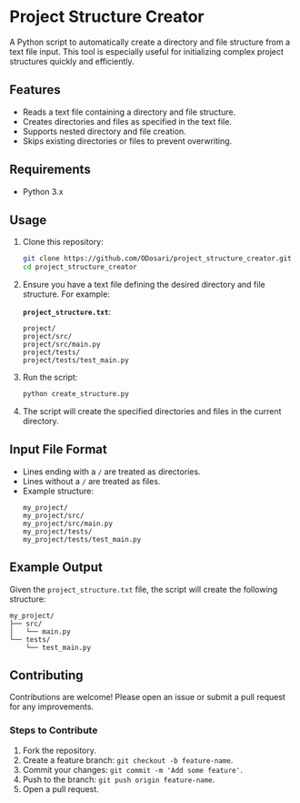 
# Project Structure Creator

A Python script to automatically create a directory and file structure from a text file input. This tool is especially useful for initializing complex project structures quickly and efficiently.

## Features

- Reads a text file containing a directory and file structure.
- Creates directories and files as specified in the text file.
- Supports nested directory and file creation.
- Skips existing directories or files to prevent overwriting.

## Requirements

- Python 3.x

## Usage

1. Clone this repository:

   ```bash
   git clone https://github.com/ODosari/project_structure_creator.git
   cd project_structure_creator
   ```

2. Ensure you have a text file defining the desired directory and file structure. For example:

   **`project_structure.txt`**:
   ```plaintext
   project/
   project/src/
   project/src/main.py
   project/tests/
   project/tests/test_main.py
   ```

3. Run the script:

   ```bash
   python create_structure.py
   ```

4. The script will create the specified directories and files in the current directory.

## Input File Format

- Lines ending with a `/` are treated as directories.
- Lines without a `/` are treated as files.
- Example structure:
  ```plaintext
  my_project/
  my_project/src/
  my_project/src/main.py
  my_project/tests/
  my_project/tests/test_main.py
  ```

## Example Output

Given the `project_structure.txt` file, the script will create the following structure:

```
my_project/
├── src/
│   └── main.py
└── tests/
    └── test_main.py
```

## Contributing

Contributions are welcome! Please open an issue or submit a pull request for any improvements.

### Steps to Contribute

1. Fork the repository.
2. Create a feature branch: `git checkout -b feature-name`.
3. Commit your changes: `git commit -m 'Add some feature'`.
4. Push to the branch: `git push origin feature-name`.
5. Open a pull request.


